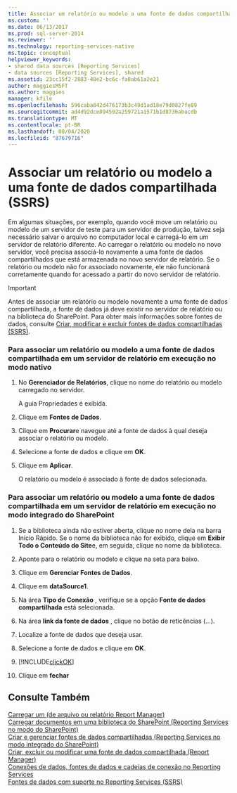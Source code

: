 ```yaml
---
title: Associar um relatório ou modelo a uma fonte de dados compartilhada (SSRS) | Microsoft Docs
ms.custom: ''
ms.date: 06/13/2017
ms.prod: sql-server-2014
ms.reviewer: ''
ms.technology: reporting-services-native
ms.topic: conceptual
helpviewer_keywords:
- shared data sources [Reporting Services]
- data sources [Reporting Services], shared
ms.assetid: 23cc15f2-2883-48e2-bc6c-fa0ab61a2e21
author: maggiesMSFT
ms.author: maggies
manager: kfile
ms.openlocfilehash: 596caba042d476173b3c49d1ad18e79d0827fe89
ms.sourcegitcommit: ad4d92dce894592a259721a1571b1d8736abacdb
ms.translationtype: MT
ms.contentlocale: pt-BR
ms.lasthandoff: 08/04/2020
ms.locfileid: "87679716"
---
```

# <a name="bind-a-report-or-model-to-a-shared-data-source-ssrs"></a>Associar um relatório ou modelo a uma fonte de dados compartilhada (SSRS)
  Em algumas situações, por exemplo, quando você move um relatório ou modelo de um servidor de teste para um servidor de produção, talvez seja necessário salvar o arquivo no computador local e carregá-lo em um servidor de relatório diferente. Ao carregar o relatório ou modelo no novo servidor, você precisa associá-lo novamente a uma fonte de dados compartilhados que está armazenada no novo servidor de relatório. Se o relatório ou modelo não for associado novamente, ele não funcionará corretamente quando for acessado a partir do novo servidor de relatório.  
  
> [!IMPORTANT]  
>  Antes de associar um relatório ou modelo novamente a uma fonte de dados compartilhada, a fonte de dados já deve existir no servidor de relatório ou na biblioteca do SharePoint. Para obter mais informações sobre fontes de dados, consulte [Criar, modificar e excluir fontes de dados compartilhadas &#40;SSRS&#41;](create-modify-and-delete-shared-data-sources-ssrs.md).  
  
### <a name="to-bind-a-report-or-model-to-a-shared-data-source-on-a-report-server-running-in-native-mode"></a>Para associar um relatório ou modelo a uma fonte de dados compartilhada em um servidor de relatório em execução no modo nativo  
  
1.  No **Gerenciador de Relatórios**, clique no nome do relatório ou modelo carregado no servidor.  
  
     A guia Propriedades é exibida.  
  
2.  Clique em **Fontes de Dados**.  
  
3.  Clique em **Procurar**e navegue até a fonte de dados à qual deseja associar o relatório ou modelo.  
  
4.  Selecione a fonte de dados e clique em **OK**.  
  
5.  Clique em **Aplicar**.  
  
     O relatório ou modelo é associado à fonte de dados selecionada.  
  
### <a name="to-bind-a-report-or-model-to-a-shared-data-source-on-a-report-server-running-in-sharepoint-integrated-mode"></a>Para associar um relatório ou modelo a uma fonte de dados compartilhada em um servidor de relatório em execução no modo integrado do SharePoint  
  
1.  Se a biblioteca ainda não estiver aberta, clique no nome dela na barra Início Rápido. Se o nome da biblioteca não for exibido, clique em **Exibir Todo o Conteúdo do Site**e, em seguida, clique no nome da biblioteca.  
  
2.  Aponte para o relatório ou modelo e clique na seta para baixo.  
  
3.  Clique em **Gerenciar Fontes de Dados**.  
  
4.  Clique em **dataSource1**.  
  
5.  Na área **Tipo de Conexão** , verifique se a opção **Fonte de dados compartilhada** está selecionada.  
  
6.  Na área **link da fonte de dados** , clique no botão de reticências (...).  
  
7.  Localize a fonte de dados que deseja usar.  
  
8.  Selecione a fonte de dados e clique em **OK**.  
  
9. [!INCLUDE[clickOK](../../includes/clickok-md.md)]  
  
10. Clique em **fechar**  
  
## <a name="see-also"></a>Consulte Também  
 [Carregar um &#40;de arquivo ou relatório Report Manager&#41;](../reports/upload-a-file-or-report-report-manager.md)   
 [Carregar documentos em uma biblioteca do SharePoint &#40;Reporting Services no modo do SharePoint&#41;](../upload-documents-to-a-sharepoint-library-reporting-services-in-sharepoint-mode.md)   
 [Criar e gerenciar fontes de dados compartilhadas &#40;Reporting Services no modo integrado do SharePoint&#41;](../create-manage-shared-data-sources-reporting-services-sharepoint-integrated-mode.md)   
 [Criar, excluir ou modificar uma fonte de dados compartilhada &#40;Report Manager&#41;](../create-delete-or-modify-a-shared-data-source-report-manager.md)   
 [Conexões de dados, fontes de dados e cadeias de conexão no Reporting Services](../data-connections-data-sources-and-connection-strings-in-reporting-services.md)   
 [Fontes de dados com suporte no Reporting Services &#40;SSRS&#41;](../create-deploy-and-manage-mobile-and-paginated-reports.md)  
  
  
